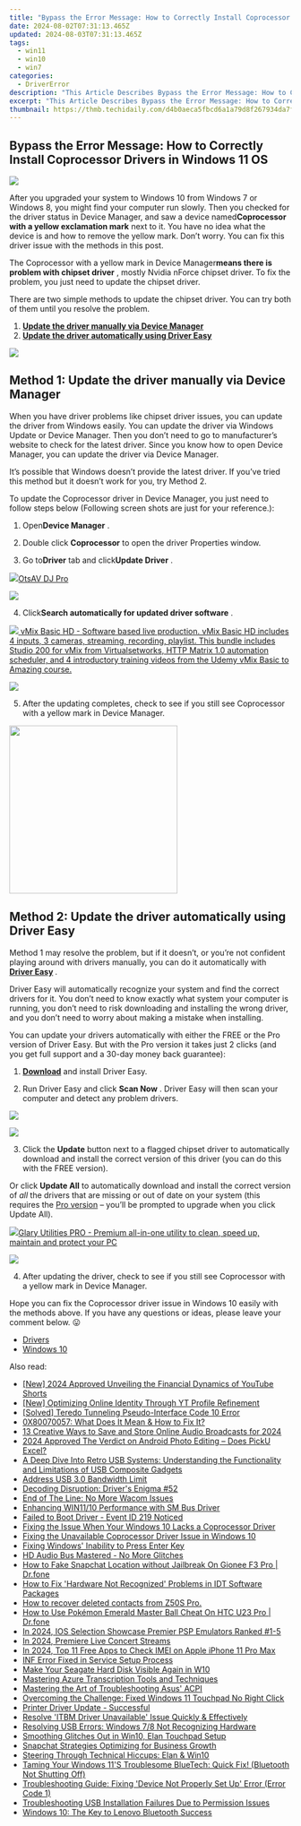 ```yaml
---
title: "Bypass the Error Message: How to Correctly Install Coprocessor Drivers in Windows 11 OS"
date: 2024-08-02T07:31:13.465Z
updated: 2024-08-03T07:31:13.465Z
tags:
  - win11
  - win10
  - win7
categories:
  - DriverError
description: "This Article Describes Bypass the Error Message: How to Correctly Install Coprocessor Drivers in Windows 11 OS"
excerpt: "This Article Describes Bypass the Error Message: How to Correctly Install Coprocessor Drivers in Windows 11 OS"
thumbnail: https://thmb.techidaily.com/d4b0aeca5fbcd6a1a79d8f267934da7fc9e25344d0a71eb82ee67d6e6ce44256.jpg
---
```


## Bypass the Error Message: How to Correctly Install Coprocessor Drivers in Windows 11 OS

![](https://images.drivereasy.com/wp-content/uploads/2018/02/img_5a72e511cadc0.jpg)

 After you upgraded your system to Windows 10 from Windows 7 or Windows 8, you might find your computer run slowly. Then you checked for the driver status in Device Manager, and saw a device named**Coprocessor** **with a yellow exclamation mark** next to it. You have no idea what the device is and how to remove the yellow mark. Don’t worry. You can fix this driver issue with the methods in this post.

 The Coprocessor with a yellow mark in Device Manager**means there is problem with chipset driver** , mostly Nvidia nForce chipset driver. To fix the problem, you just need to update the chipset driver.

 There are two simple methods to update the chipset driver. You can try both of them until you resolve the problem.

1. **[Update the driver manually via Device Manager](https://collovinc.sjv.io/jrkzwp)**
2. **[Update the driver automatically using Driver Easy](https://copa.sjv.io/6eoowq)**

<!-- affiliate ads begin -->
<a href="https://store.bitdefender.com/affiliate.php?ACCOUNT=BITLATIN&AFFILIATE=108875&PATH=http%3A%2F%2Fwww.bitdefender.com%2Fbusiness%3FAFFILIATE%3D108875%26RESOURCE%3D30%2525%2BOff%2Ball%2BGravityZone%2BProducts"><img src="https://www.bitdefender.com/content/dam/bitdefender/business/campaign/1200X628.png" border="0"></a>
<!-- affiliate ads end -->
## Method 1: Update the driver manually via Device Manager

 When you have driver problems like chipset driver issues, you can update the driver from Windows easily. You can update the driver via Windows Update or Device Manager. Then you don’t need to go to manufacturer’s website to check for the latest driver. Since you know how to open Device Manager, you can update the driver via Device Manager.

 It’s possible that Windows doesn’t provide the latest driver. If you’ve tried this method but it doesn’t work for you, try Method 2.

 To update the Coprocessor driver in Device Manager, you just need to follow steps below (Following screen shots are just for your reference.):

 1) Open**Device Manager** .

 2) Double click **Coprocessor** to open the driver Properties window.

 3) Go to**Driver** tab and click**Update Driver** .

<!-- affiliate ads begin -->
<a href="https://otszone.ots7.com/order/checkout.php?PRODS=4713321&QTY=1&AFFILIATE=108875&CART=1"><img src="https://green.ots7.com/screenshots/OtsAV/OtsAVDJ1.90-300x188.jpg" border="0">OtsAV DJ Pro</a>
<!-- affiliate ads end -->
![](https://images.drivereasy.com/wp-content/uploads/2018/02/img_5a72f1d5a6445.png)

 4) Click**Search automatically for updated driver software** .

<!-- affiliate ads begin -->
<a href="https://secure.2checkout.com/order/checkout.php?PRODS=4718728&QTY=1&AFFILIATE=108875&CART=1"> <img src="https://secure.avangate.com/images/merchant/ce9a6fb2becc2d235e62b125e9260102/products/vMixCallScreenshot1-large.jpg" border="0"> vMix Basic HD - Software based live production. vMix Basic HD includes 4 inputs, 3 cameras, streaming, recording, playlist. 
This bundle includes Studio 200 for vMix from Virtualsetworks, HTTP Matrix 1.0 automation scheduler, and 4 introductory training videos from the Udemy vMix Basic to Amazing course. </a>
<!-- affiliate ads end -->
![](https://images.drivereasy.com/wp-content/uploads/2018/02/img_5a72f1ac53a37.png)

 5) After the updating completes, check to see if you still see Coprocessor with a yellow mark in Device Manager.

<!-- affiliate ads begin -->
<a href="https://coinrule.sjv.io/c/5597632/1958374/18409" target="_top" id="1958374"><img src="//a.impactradius-go.com/display-ad/18409-1958374" border="0" alt="" width="300" height="300"/></a><img height="0" width="0" src="https://imp.pxf.io/i/5597632/1958374/18409" style="position:absolute;visibility:hidden;" border="0" />
<!-- affiliate ads end -->
## Method 2: Update the driver automatically using Driver Easy

 Method 1 may resolve the problem, but if it doesn’t, or you’re not confident playing around with drivers manually,  you can do it automatically with **[Driver Easy](https://tools.techidaily.com/drivereasy/download/) [](https://tools.techidaily.com/drivereasy/download/)**  .

 Driver Easy will automatically recognize your system and find the correct drivers for it. You don’t need to know exactly what system your computer is running, you don’t need to risk downloading and installing the wrong driver, and you don’t need to worry about making a mistake when installing.

 You can update your drivers automatically with either the FREE or the Pro version of Driver Easy. But with the Pro version it takes just 2 clicks (and you get full support and a 30-day money back guarantee):

 1) **[Download](https://tools.techidaily.com/drivereasy/download/)**  and install Driver Easy.

 2) Run Driver Easy and click **Scan Now** . Driver Easy will then scan your computer and detect any problem drivers.

<!-- affiliate ads begin -->
<a href="https://shop.systoolsgroup.com/affiliate.php?ACCOUNT=SYSTOOBY&AFFILIATE=108875&PATH=https%3A%2F%2Fwww.systoolsgroup.com%3FAFFILIATE%3D108875%26RESOURCE%3D%2BSysTools%2BOutlook%2BRecovery"><img src="https://www.systoolsgroup.com/box/outlook-recovery.png" border="0"></a>
<!-- affiliate ads end -->
![](https://images.drivereasy.com/wp-content/uploads/2018/02/img_5a72f29993c16.jpg)

 3) Click the **Update** button next to a flagged chipset driver to automatically download and install the correct version of this driver (you can do this with the FREE version).

 Or click **Update All**  to automatically download and install the correct version of _all_   the drivers that are missing or out of date on your system (this requires the [Pro version](https://tools.techidaily.com/drivereasy/download/) – you’ll be prompted to upgrade when you click Update All).

<!-- affiliate ads begin -->
<a href="https://order.glarysoft.com/order/checkout.php?PRODS=4535075&QTY=1&AFFILIATE=108875&CART=1"><img src="https://secure.avangate.com/images/merchant/6734fa703f6633ab896eecbdfad8953a/products/GU-500_672.png" border="0">Glary Utilities PRO -  Premium all-in-one utility to clean, speed up, maintain and protect your PC</a>
<!-- affiliate ads end -->
![](https://images.drivereasy.com/wp-content/uploads/2018/02/img_5a72f76c025fd.jpg)

 4) After updating the driver, check to see if you still see Coprocessor with a yellow mark in Device Manager.

  Hope you can fix the Coprocessor driver issue in Windows 10 easily with the methods above. If you have any questions or ideas, please leave your comment below. 😛

* [Drivers](https://tools.techidaily.com/drivereasy/download/)
* [Windows 10](https://tools.techidaily.com/drivereasy/download/)

<ins class="adsbygoogle"
     style="display:block"
     data-ad-format="autorelaxed"
     data-ad-client="ca-pub-7571918770474297"
     data-ad-slot="1223367746"></ins>



<ins class="adsbygoogle"
     style="display:block"
     data-ad-client="ca-pub-7571918770474297"
     data-ad-slot="8358498916"
     data-ad-format="auto"
     data-full-width-responsive="true"></ins>

<span class="atpl-alsoreadstyle">Also read:</span>
<div><ul>
<li><a href="https://youtube-zero.techidaily.com/024-approved-unveiling-the-financial-dynamics-of-youtube-shorts/"><u>[New] 2024 Approved  Unveiling the Financial Dynamics of YouTube Shorts</u></a></li>
<li><a href="https://facebook-video-share.techidaily.com/new-optimizing-online-identity-through-yt-profile-refinement/"><u>[New] Optimizing Online Identity Through YT Profile Refinement</u></a></li>
<li><a href="https://driver-error.techidaily.com/solved-teredo-tunneling-pseudo-interface-code-10-error/"><u>[Solved] Teredo Tunneling Pseudo-Interface Code 10 Error</u></a></li>
<li><a href="https://driver-error.techidaily.com/0x80070057-what-does-it-mean-and-how-to-fix-it/"><u>0X80070057: What Does It Mean & How to Fix It?</u></a></li>
<li><a href="https://extra-hints.techidaily.com/13-creative-ways-to-save-and-store-online-audio-broadcasts-for-2024/"><u>13 Creative Ways to Save and Store Online Audio Broadcasts for 2024</u></a></li>
<li><a href="https://fox-glue.techidaily.com/2024-approved-the-verdict-on-android-photo-editing-does-picku-excel/"><u>2024 Approved  The Verdict on Android Photo Editing – Does PickU Excel?</u></a></li>
<li><a href="https://driver-error.techidaily.com/a-deep-dive-into-retro-usb-systems-understanding-the-functionality-and-limitations-of-usb-composite-gadgets/"><u>A Deep Dive Into Retro USB Systems: Understanding the Functionality and Limitations of USB Composite Gadgets</u></a></li>
<li><a href="https://driver-error.techidaily.com/address-usb-30-bandwidth-limit/"><u>Address USB 3.0 Bandwidth Limit</u></a></li>
<li><a href="https://driver-error.techidaily.com/decoding-disruption-drivers-enigma-52/"><u>Decoding Disruption: Driver's Enigma #52</u></a></li>
<li><a href="https://driver-error.techidaily.com/end-of-the-line-no-more-wacom-issues/"><u>End of The Line: No More Wacom Issues</u></a></li>
<li><a href="https://driver-error.techidaily.com/enhancing-win1110-performance-with-sm-bus-driver/"><u>Enhancing WIN11/10 Performance with SM Bus Driver</u></a></li>
<li><a href="https://driver-error.techidaily.com/failed-to-boot-driver-event-id-219-noticed/"><u>Failed to Boot Driver - Event ID 219 Noticed</u></a></li>
<li><a href="https://driver-error.techidaily.com/fixing-the-issue-when-your-windows-10-lacks-a-coprocessor-driver/"><u>Fixing the Issue When Your Windows 10 Lacks a Coprocessor Driver</u></a></li>
<li><a href="https://driver-error.techidaily.com/fixing-the-unavailable-coprocessor-driver-issue-in-windows-10/"><u>Fixing the Unavailable Coprocessor Driver Issue in Windows 10</u></a></li>
<li><a href="https://driver-error.techidaily.com/fixing-windows-inability-to-press-enter-key/"><u>Fixing Windows' Inability to Press Enter Key</u></a></li>
<li><a href="https://driver-error.techidaily.com/hd-audio-bus-mastered-no-more-glitches/"><u>HD Audio Bus Mastered - No More Glitches</u></a></li>
<li><a href="https://location-social.techidaily.com/how-to-fake-snapchat-location-without-jailbreak-on-gionee-f3-pro-drfone-by-drfone-virtual-android/"><u>How to Fake Snapchat Location without Jailbreak On Gionee F3 Pro | Dr.fone</u></a></li>
<li><a href="https://driver-error.techidaily.com/how-to-fix-hardware-not-recognized-problems-in-idt-software-packages/"><u>How to Fix 'Hardware Not Recognized' Problems in IDT Software Packages</u></a></li>
<li><a href="https://blog-min.techidaily.com/how-to-recover-deleted-contacts-from-z50s-pro-by-fonelab-android-recover-contacts/"><u>How to recover deleted contacts from Z50S Pro.</u></a></li>
<li><a href="https://android-pokemon-go.techidaily.com/how-to-use-pokemon-emerald-master-ball-cheat-on-htc-u23-pro-drfone-by-drfone-virtual-android/"><u>How to Use Pokémon Emerald Master Ball Cheat On HTC U23 Pro | Dr.fone</u></a></li>
<li><a href="https://screen-video-capture.techidaily.com/in-2024-ios-selection-showcase-premier-psp-emulators-ranked-1-5/"><u>In 2024, IOS Selection Showcase  Premier PSP Emulators Ranked #1-5</u></a></li>
<li><a href="https://extra-approaches.techidaily.com/in-2024-premiere-live-concert-streams/"><u>In 2024, Premiere Live Concert Streams</u></a></li>
<li><a href="https://sim-unlock.techidaily.com/in-2024-top-11-free-apps-to-check-imei-on-apple-iphone-11-pro-max-by-drfone-ios/"><u>In 2024, Top 11 Free Apps to Check IMEI on Apple iPhone 11 Pro Max</u></a></li>
<li><a href="https://driver-error.techidaily.com/inf-error-fixed-in-service-setup-process/"><u>INF Error Fixed in Service Setup Process</u></a></li>
<li><a href="https://driver-error.techidaily.com/make-your-seagate-hard-disk-visible-again-in-w10/"><u>Make Your Seagate Hard Disk Visible Again in W10</u></a></li>
<li><a href="https://extra-hints.techidaily.com/mastering-azure-transcription-tools-and-techniques/"><u>Mastering Azure Transcription  Tools and Techniques</u></a></li>
<li><a href="https://driver-error.techidaily.com/mastering-the-art-of-troubleshooting-asus-acpi/"><u>Mastering the Art of Troubleshooting Asus' ACPI</u></a></li>
<li><a href="https://driver-error.techidaily.com/overcoming-the-challenge-fixed-windows-11-touchpad-no-right-click/"><u>Overcoming the Challenge: Fixed Windows 11 Touchpad No Right Click</u></a></li>
<li><a href="https://driver-error.techidaily.com/printer-driver-update-successful/"><u>Printer Driver Update - Successful</u></a></li>
<li><a href="https://driver-error.techidaily.com/resolve-itbm-driver-unavailable-issue-quickly-and-effectively/"><u>Resolve 'ITBM Driver Unavailable' Issue Quickly & Effectively</u></a></li>
<li><a href="https://driver-error.techidaily.com/resolving-usb-errors-windows-78-not-recognizing-hardware/"><u>Resolving USB Errors: Windows 7/8 Not Recognizing Hardware</u></a></li>
<li><a href="https://driver-error.techidaily.com/smoothing-glitches-out-in-win10-elan-touchpad-setup/"><u>Smoothing Glitches Out in Win10, Elan Touchpad Setup</u></a></li>
<li><a href="https://tiktok-clips.techidaily.com/snapchat-strategies-optimizing-for-business-growth/"><u>Snapchat Strategies  Optimizing for Business Growth</u></a></li>
<li><a href="https://driver-error.techidaily.com/steering-through-technical-hiccups-elan-and-win10/"><u>Steering Through Technical Hiccups: Elan & Win10</u></a></li>
<li><a href="https://driver-error.techidaily.com/taming-your-windows-11s-troublesome-bluetech-quick-fix-bluetooth-not-shutting-off/"><u>Taming Your Windows 11'S Troublesome BlueTech: Quick Fix! (Bluetooth Not Shutting Off)</u></a></li>
<li><a href="https://driver-error.techidaily.com/troubleshooting-guide-fixing-device-not-properly-set-up-error-error-code-1/"><u>Troubleshooting Guide: Fixing 'Device Not Properly Set Up' Error (Error Code 1)</u></a></li>
<li><a href="https://driver-error.techidaily.com/troubleshooting-usb-installation-failures-due-to-permission-issues/"><u>Troubleshooting USB Installation Failures Due to Permission Issues</u></a></li>
<li><a href="https://driver-error.techidaily.com/windows-10-the-key-to-lenovo-bluetooth-success/"><u>Windows 10: The Key to Lenovo Bluetooth Success</u></a></li>
</ul></div>
